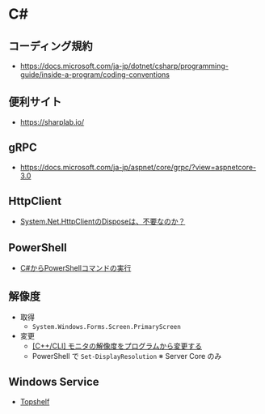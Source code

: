 # C#

## コーディング規約
- https://docs.microsoft.com/ja-jp/dotnet/csharp/programming-guide/inside-a-program/coding-conventions

## 便利サイト
- https://sharplab.io/

## gRPC
- https://docs.microsoft.com/ja-jp/aspnet/core/grpc/?view=aspnetcore-3.0

## HttpClient
- [System.Net.HttpClientのDisposeは、不要なのか？](https://qiita.com/Temarin/items/1ea38d563e75fdacd051)

## PowerShell
- [C#からPowerShellコマンドの実行](https://qiita.com/akihiro-o/items/bd0ff97f39f95df6c3e3)

## 解像度
- 取得
  - `System.Windows.Forms.Screen.PrimaryScreen`
- 変更
  - [[C++/CLI] モニタの解像度をプログラムから変更する](https://www.moonmile.net/blog/archives/4133)
  - PowerShell で `Set-DisplayResolution` ※ Server Core のみ

## Windows Service
- [Topshelf](https://github.com/Topshelf/Topshelf)
